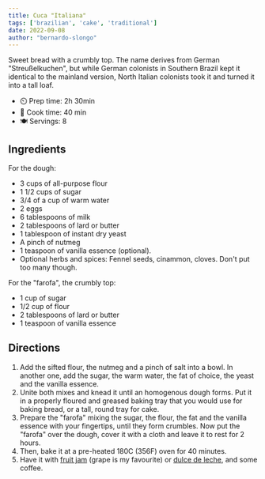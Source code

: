 ```yaml
---
title: Cuca "Italiana"
tags: ['brazilian', 'cake', 'traditional']
date: 2022-09-08
author: "bernardo-slongo"
---
```


Sweet bread with a crumbly top. The name derives from German "Streußelkuchen", but while German colonists in Southern Brazil kept it identical to the mainland version, North Italian colonists took it and turned it into a tall loaf. 

- ⏲️ Prep time: 2h 30min
- 🍳 Cook time: 40 min
- 🍽️ Servings: 8

## Ingredients

For the dough:
- 3 cups of all-purpose flour
- 1 1/2 cups of sugar
- 3/4 of a cup of warm water
- 2 eggs
- 6 tablespoons of milk
- 2 tablespoons of lard or butter
- 1 tablespoon of instant dry yeast
- A pinch of nutmeg
- 1 teaspoon of vanilla essence (optional).
- Optional herbs and spices: Fennel seeds, cinammon, cloves. Don't put too many though.

For the "farofa", the crumbly top:
- 1 cup of sugar
- 1/2 cup of flour
- 2 tablespoons of lard or butter
- 1 teaspoon of vanilla essence


## Directions

1. Add the sifted flour, the nutmeg and a pinch of salt into a bowl. In another one, add the sugar, the warm water, the fat of choice, the yeast and the vanilla essence.
2. Unite both mixes and knead it until an homogenous dough forms. Put it in a properly floured and greased baking tray that you would use for baking bread, or a tall, round tray for cake.
3. Prepare the "farofa" mixing the sugar, the flour, the fat and the vanilla essence with your fingertips, until they form crumbles. Now put the "farofa" over the dough, cover it with a cloth and leave it to rest for 2 hours.
4. Then, bake it at a pre-heated 180C (356F) oven for 40 minutes.
5. Have it with [fruit jam](/tag/jam/) (grape is my favourite) or [dulce de leche](/recipe/dulce-de-leche/), and some coffee. 
